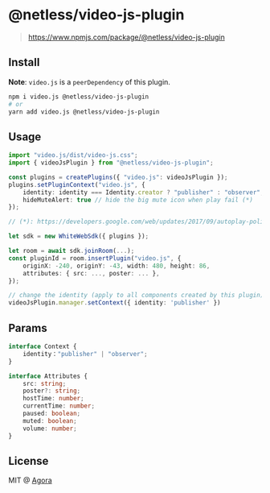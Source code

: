 # @netless/video-js-plugin

> https://www.npmjs.com/package/@netless/video-js-plugin

## Install

**Note**: `video.js` is a `peerDependency` of this plugin.

```bash
npm i video.js @netless/video-js-plugin
# or
yarn add video.js @netless/video-js-plugin
```

## Usage

```ts
import "video.js/dist/video-js.css";
import { videoJsPlugin } from "@netless/video-js-plugin";

const plugins = createPlugins({ "video.js": videoJsPlugin });
plugins.setPluginContext("video.js", {
    identity: identity === Identity.creator ? "publisher" : "observer",
    hideMuteAlert: true // hide the big mute icon when play fail (*)
});

// (*): https://developers.google.com/web/updates/2017/09/autoplay-policy-changes

let sdk = new WhiteWebSdk({ plugins });

let room = await sdk.joinRoom(...);
const pluginId = room.insertPlugin("video.js", {
    originX: -240, originY: -43, width: 480, height: 86,
    attributes: { src: ..., poster: ... },
});

// change the identity (apply to all components created by this plugin)
videoJsPlugin.manager.setContext({ identity: 'publisher' })
```

## Params

```ts
interface Context {
    identity："publisher" | "observer";
}

interface Attributes {
    src: string;
    poster?: string;
    hostTime: number;
    currentTime: number;
    paused: boolean;
    muted: boolean;
    volume: number;
}
```

## License

MIT @ [Agora](https://agora.io)
